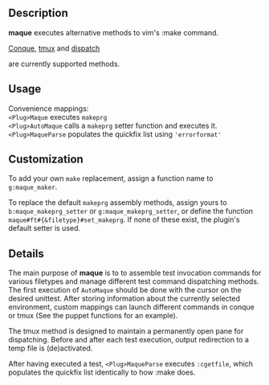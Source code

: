 ## Description

**maque** executes alternative methods to vim's :make command.

[Conque](https://github.com/rson/vim-conque 'github repo'),
[tmux](https://github.com/erwandev/screen 'github repo') and
[dispatch](https://github.com/tpope/vim-dispatch 'github repo')

are currently supported methods.

## Usage

Convenience mappings:  
`<Plug>Maque` executes `makeprg`  
`<Plug>AutoMaque` calls a `makeprg` setter function and executes it.  
`<Plug>MaqueParse` populates the quickfix list using `'errorformat'`  

## Customization

To add your own `make` replacement, assign a function name to `g:maque_maker`.

To replace the default `makeprg` assembly methods, assign yours to
`b:maque_makeprg_setter` or `g:maque_makeprg_setter`, or define the function
`maque#ft#{&filetype}#set_makeprg`.
If none of these exist, the plugin's default setter is used.

## Details

The main purpose of **maque** is to to assemble test invocation commands for
various filetypes and manage different test command dispatching methods. The
first execution of `AutoMaque` should be done with the cursor on the desired
unittest. After storing information about the currently selected environment,
custom mappings can launch different commands in conque or tmux (See the puppet
functions for an example).

The tmux method is designed to maintain a permanently open pane for
dispatching. Before and after each test execution, output redirection to a temp
file is (de)activated.

After having executed a test, `<Plug>MaqueParse` executes `:cgetfile`, which
populates the quickfix list identically to how :make does.
